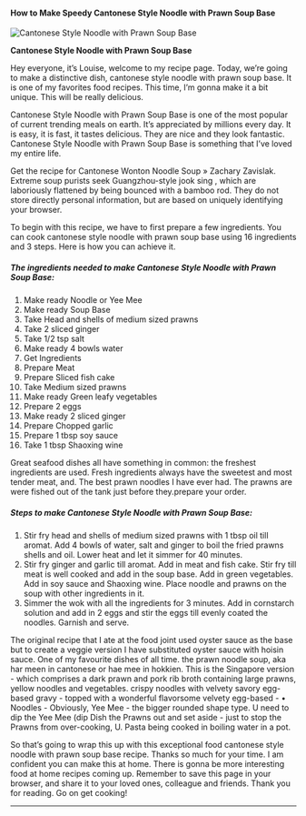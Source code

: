             

#### How to Make Speedy Cantonese Style Noodle with Prawn Soup Base

![Cantonese Style Noodle with Prawn Soup Base](https://img-global.cpcdn.com/recipes/6d57233029e02e9f/751x532cq70/cantonese-style-noodle-with-prawn-soup-base-recipe-main-photo.jpg)

**Cantonese Style Noodle with Prawn Soup Base**

Hey everyone, it’s Louise, welcome to my recipe page. Today, we’re going to make a distinctive dish, cantonese style noodle with prawn soup base. It is one of my favorites food recipes. This time, I’m gonna make it a bit unique. This will be really delicious.

Cantonese Style Noodle with Prawn Soup Base is one of the most popular of current trending meals on earth. It’s appreciated by millions every day. It is easy, it is fast, it tastes delicious. They are nice and they look fantastic. Cantonese Style Noodle with Prawn Soup Base is something that I’ve loved my entire life.

Get the recipe for Cantonese Wonton Noodle Soup » Zachary Zavislak. Extreme soup purists seek Guangzhou-style jook sing , which are laboriously flattened by being bounced with a bamboo rod. They do not store directly personal information, but are based on uniquely identifying your browser.

To begin with this recipe, we have to first prepare a few ingredients. You can cook cantonese style noodle with prawn soup base using 16 ingredients and 3 steps. Here is how you can achieve it.

##### The ingredients needed to make Cantonese Style Noodle with Prawn Soup Base:

1.  Make ready Noodle or Yee Mee
2.  Make ready Soup Base
3.  Take Head and shells of medium sized prawns
4.  Take 2 sliced ginger
5.  Take 1/2 tsp salt
6.  Make ready 4 bowls water
7.  Get Ingredients
8.  Prepare Meat
9.  Prepare Sliced fish cake
10.  Take Medium sized prawns
11.  Make ready Green leafy vegetables
12.  Prepare 2 eggs
13.  Make ready 2 sliced ginger
14.  Prepare Chopped garlic
15.  Prepare 1 tbsp soy sauce
16.  Take 1 tbsp Shaoxing wine

Great seafood dishes all have something in common: the freshest ingredients are used. Fresh ingredients always have the sweetest and most tender meat, and. The best prawn noodles I have ever had. The prawns are were fished out of the tank just before they.prepare your order.

##### Steps to make Cantonese Style Noodle with Prawn Soup Base:

1.  Stir fry head and shells of medium sized prawns with 1 tbsp oil till aromat. Add 4 bowls of water, salt and ginger to boil the fried prawns shells and oil. Lower heat and let it simmer for 40 minutes.
2.  Stir fry ginger and garlic till aromat. Add in meat and fish cake. Stir fry till meat is well cooked and add in the soup base. Add in green vegetables. Add in soy sauce and Shaoxing wine. Place noodle and prawns on the soup with other ingredients in it.
3.  Simmer the wok with all the ingredients for 3 minutes. Add in cornstarch solution and add in 2 eggs and stir the eggs till evenly coated the noodles. Garnish and serve.

The original recipe that I ate at the food joint used oyster sauce as the base but to create a veggie version I have substituted oyster sauce with hoisin sauce. One of my favourite dishes of all time. the prawn noodle soup, aka har meen in cantonese or hae mee in hokkien. This is the Singapore version - which comprises a dark prawn and pork rib broth containing large prawns, yellow noodles and vegetables. crispy noodles with velvety savory egg-based gravy - topped with a wonderful flavorsome velvety egg-based - • Noodles - Obviously, Yee Mee - the bigger rounded shape type. U need to dip the Yee Mee (dip Dish the Prawns out and set aside - just to stop the Prawns from over-cooking, U. Pasta being cooked in boiling water in a pot.

So that’s going to wrap this up with this exceptional food cantonese style noodle with prawn soup base recipe. Thanks so much for your time. I am confident you can make this at home. There is gonna be more interesting food at home recipes coming up. Remember to save this page in your browser, and share it to your loved ones, colleague and friends. Thank you for reading. Go on get cooking!

* * *
